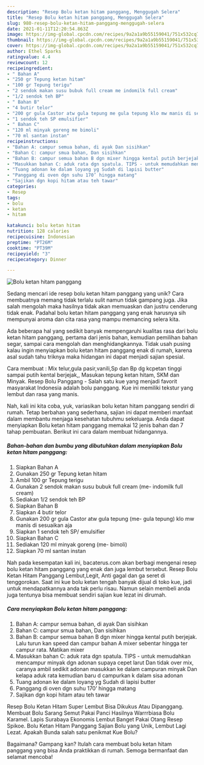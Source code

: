 ```yaml
---
description: "Resep Bolu ketan hitam panggang, Menggugah Selera"
title: "Resep Bolu ketan hitam panggang, Menggugah Selera"
slug: 980-resep-bolu-ketan-hitam-panggang-menggugah-selera
date: 2021-01-11T12:20:54.863Z
image: https://img-global.cpcdn.com/recipes/9a2a1a9b55159041/751x532cq70/bolu-ketan-hitam-panggang-foto-resep-utama.jpg
thumbnail: https://img-global.cpcdn.com/recipes/9a2a1a9b55159041/751x532cq70/bolu-ketan-hitam-panggang-foto-resep-utama.jpg
cover: https://img-global.cpcdn.com/recipes/9a2a1a9b55159041/751x532cq70/bolu-ketan-hitam-panggang-foto-resep-utama.jpg
author: Ethel Sparks
ratingvalue: 4.4
reviewcount: 12
recipeingredient:
- " Bahan A"
- "250 gr Tepung ketan hitam"
- "100 gr Tepung terigu"
- "2 sendok makan susu bubuk full cream me indomilk full cream"
- "1/2 sendok teh BP"
- " Bahan B"
- "4 butir telor"
- "200 gr gula Castor atw gula tepung me gula tepung klo mw manis di sesuaikan aja"
- "1 sendok teh SP emulsifier"
- " Bahan C"
- "120 ml minyak goreng me bimoli"
- "70 ml santan instan"
recipeinstructions:
- "Bahan A: campur semua bahan, di ayak Dan sisihkan"
- "Bahan C: campur smua bahan, Dan sisihkan"
- "Bahan B: campur semua bahan B dgn mixer hingga kental putih berjejak. Lalu turun kan speed dan campur bahan A mixer sebentar hingga ter campur rata. Matikan mixer"
- "Masukkan bahan C: aduk rata dgn spatula. TIPS - untuk memudahkan mencampur minyak dgn adonan supaya cepet larut Dan tidak over mix, caranya ambil sedikit adonan masukkan ke dalam campuran minyak Dan kelapa aduk rata kemudian baru d campurkan k dalam sisa adonan"
- "Tuang adonan ke dalam loyang yg Sudah di lapisi butter"
- "Panggang di oven dgn suhu 170’ hingga matang"
- "Sajikan dgn kopi hitam atau teh tawar"
categories:
- Resep
tags:
- bolu
- ketan
- hitam

katakunci: bolu ketan hitam 
nutrition: 128 calories
recipecuisine: Indonesian
preptime: "PT26M"
cooktime: "PT39M"
recipeyield: "3"
recipecategory: Dinner

---
```



![Bolu ketan hitam panggang](https://img-global.cpcdn.com/recipes/9a2a1a9b55159041/751x532cq70/bolu-ketan-hitam-panggang-foto-resep-utama.jpg)

Sedang mencari ide resep bolu ketan hitam panggang yang unik? Cara membuatnya memang tidak terlalu sulit namun tidak gampang juga. Jika salah mengolah maka hasilnya tidak akan memuaskan dan justru cenderung tidak enak. Padahal bolu ketan hitam panggang yang enak harusnya sih mempunyai aroma dan cita rasa yang mampu memancing selera kita.

Ada beberapa hal yang sedikit banyak mempengaruhi kualitas rasa dari bolu ketan hitam panggang, pertama dari jenis bahan, kemudian pemilihan bahan segar, sampai cara mengolah dan menghidangkannya. Tidak usah pusing kalau ingin menyiapkan bolu ketan hitam panggang enak di rumah, karena asal sudah tahu triknya maka hidangan ini dapat menjadi sajian spesial.

Cara membuat : Mix telur,gula pasir,vanili,Sp dan Bp dg kcpetan tinggi sampai putih kental berjejak,, Masukan tepung ketan hitam, SKM dan Minyak. Resep Bolu Panggang - Salah satu kue yang menjadi favorit masyarakat Indonesia adalah bolu panggang. Kue ini memiliki tekstur yang lembut dan rasa yang manis.


Nah, kali ini kita coba, yuk, variasikan bolu ketan hitam panggang sendiri di rumah. Tetap berbahan yang sederhana, sajian ini dapat memberi manfaat dalam membantu menjaga kesehatan tubuhmu sekeluarga. Anda dapat menyiapkan Bolu ketan hitam panggang memakai 12 jenis bahan dan 7 tahap pembuatan. Berikut ini cara dalam membuat hidangannya.

<!--inarticleads1-->

##### Bahan-bahan dan bumbu yang dibutuhkan dalam menyiapkan Bolu ketan hitam panggang:

1. Siapkan  Bahan A
1. Gunakan 250 gr Tepung ketan hitam
1. Ambil 100 gr Tepung terigu
1. Gunakan 2 sendok makan susu bubuk full cream (me- indomilk full cream)
1. Sediakan 1/2 sendok teh BP
1. Siapkan  Bahan B
1. Siapkan 4 butir telor
1. Gunakan 200 gr gula Castor atw gula tepung (me- gula tepung) klo mw manis di sesuaikan aja
1. Siapkan 1 sendok teh SP/ emulsifier
1. Siapkan  Bahan C
1. Sediakan 120 ml minyak goreng (me- bimoli)
1. Siapkan 70 ml santan instan


Nah pada kesempatan kali ini, bacaterus.com akan berbagi mengenai resep bolu ketan hitam panggang yang enak dan juga lembut tersebut. Resep Bolu Ketan Hitam Panggang Lembut,Legit, Anti gagal dan ga seret di tenggorokan. Saat ini kue bolu ketan tengah banyak dijual di toko kue, jadi untuk mendapatkannya anda tak perlu risau. Namun selain membeli anda juga tentunya bisa membuat sendiri sajian kue lezat ini dirumah. 

<!--inarticleads2-->

##### Cara menyiapkan Bolu ketan hitam panggang:

1. Bahan A: campur semua bahan, di ayak Dan sisihkan
1. Bahan C: campur smua bahan, Dan sisihkan
1. Bahan B: campur semua bahan B dgn mixer hingga kental putih berjejak. Lalu turun kan speed dan campur bahan A mixer sebentar hingga ter campur rata. Matikan mixer
1. Masukkan bahan C: aduk rata dgn spatula. TIPS - untuk memudahkan mencampur minyak dgn adonan supaya cepet larut Dan tidak over mix, caranya ambil sedikit adonan masukkan ke dalam campuran minyak Dan kelapa aduk rata kemudian baru d campurkan k dalam sisa adonan
1. Tuang adonan ke dalam loyang yg Sudah di lapisi butter
1. Panggang di oven dgn suhu 170’ hingga matang
1. Sajikan dgn kopi hitam atau teh tawar


Resep Bolu Ketan Hitam Super Lembut Bisa Dikukus Atau Dipanggang. Membuat Bolu Sarang Semut Pakai Panci Hasilnya Warrrbiasa Bolu Karamel. Lapis Surabaya Ekonomis Lembut Banget Pakai Otang Resep Spikoe. Bolu Ketan Hitam Panggang Sajian Bolu yang Unik, Lembut Lagi Lezat. Apakah Bunda salah satu penikmat Kue Bolu? 

Bagaimana? Gampang kan? Itulah cara membuat bolu ketan hitam panggang yang bisa Anda praktikkan di rumah. Semoga bermanfaat dan selamat mencoba!
